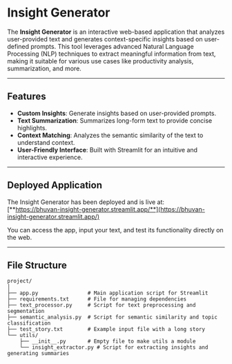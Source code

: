 # **Insight Generator**

The **Insight Generator** is an interactive web-based application that analyzes user-provided text and generates context-specific insights based on user-defined prompts. This tool leverages advanced Natural Language Processing (NLP) techniques to extract meaningful information from text, making it suitable for various use cases like productivity analysis, summarization, and more.

---

## **Features**

- **Custom Insights**: Generate insights based on user-provided prompts.
- **Text Summarization**: Summarizes long-form text to provide concise highlights.
- **Context Matching**: Analyzes the semantic similarity of the text to understand context.
- **User-Friendly Interface**: Built with Streamlit for an intuitive and interactive experience.

---

## **Deployed Application**

The Insight Generator has been deployed and is live at:  
[**https://bhuvan-insight-generator.streamlit.app/**](https://bhuvan-insight-generator.streamlit.app/)

You can access the app, input your text, and test its functionality directly on the web.

---

## **File Structure**

```plaintext
project/
│
├── app.py                # Main application script for Streamlit
├── requirements.txt      # File for managing dependencies
├── text_processor.py     # Script for text preprocessing and segmentation
├── semantic_analysis.py  # Script for semantic similarity and topic classification
├── test_story.txt        # Example input file with a long story
└── utils/
    ├── __init__.py       # Empty file to make utils a module
    └── insight_extractor.py # Script for extracting insights and generating summaries
```
